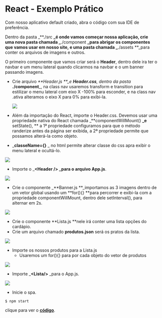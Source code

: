 # React - Exemplo Prático

Com nosso aplicativo default criado, abra o código com sua IDE de preferência.

Dentro da pasta _**./src **_é onde vamos começar nossa aplicação, crie uma nova pasta chamada _**./component **\_para abrigar os componentes que vamos usar em nosso site, e uma pasta chamada _**./assets **\_para conter os arquivos de imagens e outros.

O primeiro componente que vamos criar será o  **Header**, dentro dele ira ter o navbar  e um menu lateral quando clicarmos na navbar e o um banner passando imagens.

* Crie arquivo _**Header.js **\_e _**Header.css**_, dentro da pasta  **.**_**/component**\_, na class nav usaremos transform e transition para estilizar o menu lateral com eixo X -100% para esconder, e na class nav .ativa alteramos o eixo X para 0% para exibi-la.

  ![](/assets/cssreact.png)

* Além da importação do React, importe o Header.css. Devemos usar uma propriedade nativa do React chamada \_**componentWillMount\(\) **\_e** setState\(\), ** a 1ª propriedade configuramos para que o método randerize antes da página ser exibida, a 2ª propriedade permite que possamos alterá-la como objeto.

* _**classeName={}** _ no html permite alterar classe do css apra exibir o menu lateral e ocultá-lo.

![](/assets/headerjs.png)

* Importe o \_**&lt;Header /&gt; **\_para o arquivo** App.js**.

![](/assets/sidemenu.png)

* Crie o componente  \_**Banner.js **\_importamos as 3 imagens dentro de um vetor global usando um **for\(\){} **para percorrer e exibi-la com a propriedade componentWillMount, dentro dele setInterval\(\), para alternar em 2s.

![](/assets/banner.png)

* Crie o componente **Lista.js **nele irá conter uma lista opções do cardápio.
* Crie um arquivo chamado **produtos.json** será os pratos da lista.

![](/assets/json.png)

* Importe os nossos produtos para a Lista.js 
  * Usaremos um for\(\){} para por cada objeto do vetor de produtos

![](/assets/listaJs.png)

* Importe \_**&lt;Lista/&gt;** \_para o App.js.

![](/assets/appJs.png)

* Inicie o spa.

```
$ npm start
```

clique para ver o [**código**](https://github.com/estacaohack3/403-restaurante).

